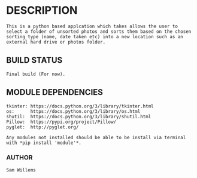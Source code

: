 # DESCRIPTION
    This is a python based applcation which takes allows the user to select a folder of unsorted photos and sorts them based on the chosen sorting type (name, date taken etc) into a new location such as an external hard drive or photos folder.

## BUILD STATUS
    Final build (For now).

## MODULE DEPENDENCIES
    tkinter: https://docs.python.org/3/library/tkinter.html
    os:      https://docs.python.org/3/library/os.html
    shutil:  https://docs.python.org/3/library/shutil.html
    Pillow:  https://pypi.org/project/Pillow/
    pyglet:  http://pyglet.org/

    Any modules not installed should be able to be install via terminal with *pip install 'module'*.

### AUTHOR
    Sam Willems